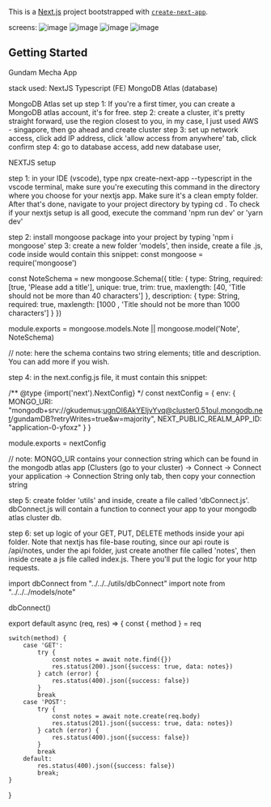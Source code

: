 This is a [Next.js](https://nextjs.org/) project bootstrapped with [`create-next-app`](https://github.com/vercel/next.js/tree/canary/packages/create-next-app).

screens:
![image](https://user-images.githubusercontent.com/6787094/162889921-3f095827-0eb4-41b3-a0c6-1c3ac54d8442.png)
![image](https://user-images.githubusercontent.com/6787094/162890003-d80215bf-80f7-4e5c-bd70-004737e7e72f.png)
![image](https://user-images.githubusercontent.com/6787094/162890095-1642ce18-2f21-4220-947a-bcee1af6da43.png)
![image](https://user-images.githubusercontent.com/6787094/162890215-517d8fbd-8458-4ffd-990b-24c745345748.png)

## Getting Started

Gundam Mecha App

stack used:
NextJS Typescript (FE)
MongoDB Atlas (database)

MongoDB Atlas set up
step 1: If you're a first timer, you can create a MongoDB atlas account, it's for free.
step 2: create a cluster, it's pretty straight forward, use the region closest to you, in my case, I just used AWS - singapore, then go ahead and create cluster
step 3: set up network access, click add IP address, click 'allow access from anywhere' tab, click confirm
step 4: go to database access, add new database user, 

NEXTJS setup

step 1: in your IDE (vscode), type npx create-next-app <name of your app> --typescript in the vscode terminal, make sure you're executing this command in the directory where you choose for your nextjs app. Make sure it's a clean empty folder. After that's done, navigate to your project directory by typing cd <name of your app>. To check if your nextjs setup is all good, execute the command 'npm run dev' or 'yarn dev'

step 2: install mongoose package into your project by typing 'npm i mongoose'
step 3: create a new folder 'models', then inside, create a file <name of your model file>.js, code inside would contain this snippet:
const mongoose = require('mongoose')

const NoteSchema = new mongoose.Schema({
    title: {
        type: String,
        required: [true, 'Please add a title'],
        unique: true,
        trim: true,
        maxlength: [40, 'Title should not be more than 40 characters']
    },
    description: {
        type: String,
        required: true,
        maxlength: [1000 , 'Title should not be more than 1000 characters']
    }
})

module.exports = mongoose.models.Note || mongoose.model('Note', NoteSchema)

// note: here the schema contains two string elements; title and description. You can add more if you wish.

step 4: in the next.config.js file, it must contain this snippet:

/** @type {import('next').NextConfig} */
const nextConfig = {
  env: {
    MONGO_URI: "mongodb+srv://gkudemus:ugnOl6AkYEIjvYvq@cluster0.51oul.mongodb.net/gundamDB?retryWrites=true&w=majority",
    NEXT_PUBLIC_REALM_APP_ID: "application-0-yfoxz"
  }
}

module.exports = nextConfig

// note: MONGO_UR contains your connection string which can be found in the mongodb atlas app (Clusters (go to your cluster) -> Connect -> Connect your application -> Connection String only tab, then copy your connection string

step 5: create folder 'utils' and inside, create a file called 'dbConnect.js'. dbConnect.js will contain a function to connect your app to your mongodb atlas cluster db.

step 6: set up logic of your GET, PUT, DELETE methods inside your api folder. Note that nextjs has file-base routing, since our api route is /api/notes,
under the api folder, just create another file called 'notes', then inside create a js file called index.js. There you'll put the logic for your http requests.

import dbConnect from "../../../utils/dbConnect"
import note from "../../../models/note"

dbConnect()

export default async (req, res) => {
    const { method } = req
    
    switch(method) {
        case 'GET':
            try {
                const notes = await note.find({})
                res.status(200).json({success: true, data: notes})
            } catch (error) {
                res.status(400).json({success: false})
            }
            break
        case 'POST':
            try {
                const notes = await note.create(req.body)
                res.status(201).json({success: true, data: notes})
            } catch (error) {
                res.status(400).json({success: false})
            }
            break
        default:
            res.status(400).json({success: false})
            break;
    }
}
